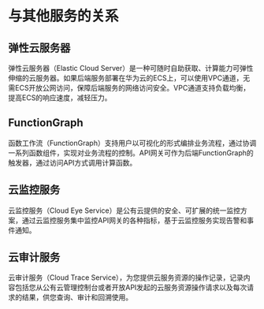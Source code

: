 # 与其他服务的关系<a name="apig-zh-ug-180424079"></a>

## 弹性云服务器<a name="zh-cn_topic_0108618686_section713910535261"></a>

弹性云服务器（Elastic Cloud Server）是一种可随时自助获取、计算能力可弹性伸缩的云服务器。如果后端服务部署在华为云的ECS上，可以使用VPC通道，无需ECS开放公网访问，保障后端服务的网络访问安全。VPC通道支持负载均衡，提高ECS的响应速度，减轻压力。

## FunctionGraph<a name="zh-cn_topic_0108618686_section13385618307"></a>

函数工作流（FunctionGraph）支持用户以可视化的形式编排业务流程，通过协调一系列函数组件，实现对业务流程的控制。API网关可作为后端FunctionGraph的触发器，通过访问API方式调用计算函数。

## 云监控服务<a name="zh-cn_topic_0108618686_section14438570811"></a>

云监控服务（Cloud Eye Service）是公有云提供的安全、可扩展的统一监控方案，通过云监控服务集中监控API网关的各种指标，基于云监控服务实现告警和事件通知。

## 云审计服务<a name="zh-cn_topic_0108618686_section83951373330"></a>

云审计服务（Cloud Trace Service），为您提供云服务资源的操作记录，记录内容包括您从公有云管理控制台或者开放API发起的云服务资源操作请求以及每次请求的结果，供您查询、审计和回溯使用。

